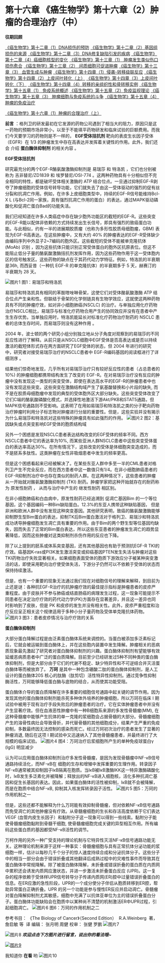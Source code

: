 # 第十六章 《癌生物学》第十六章（2）肿瘤的合理治疗（中）

**往期回顾**
 

 [《癌生物学》第十二章（1）DNA损伤的预防](http://mp.weixin.qq.com/s?__biz=Mzg4NjA5Mzg2Mw==&mid=2247487949&idx=1&sn=107054f050f8b4d3404a6e371ddf3194&chksm=cf9fb085f8e839937724d4ada4c21deec6f12551160dd2933522d10f25fae38b9b8ac6f895a3&scene=21#wechat_redirect) [《癌生物学》第十二章（2）基因组损伤的来源](http://mp.weixin.qq.com/s?__biz=Mzg4NjA5Mzg2Mw==&mid=2247487974&idx=1&sn=f78a30cafd41835b2d9b7b52e63a5399&chksm=cf9fb0aef8e839b820ab28b8f4857b6ed209ac34864b16068dc5fdb0c413a2a27b1fa9481ef1&scene=21#wechat_redirect) [《癌生物学》第十二章（3）DNA修复缺陷引发的疾病](http://mp.weixin.qq.com/s?__biz=Mzg4NjA5Mzg2Mw==&mid=2247487974&idx=2&sn=274bb725f72e37dbc9653c58126a3b6a&chksm=cf9fb0aef8e839b8eab9358955de09d65d8a6fb27412a7c8f6eacf5b6b34752eb894c8f01eb1&scene=21#wechat_redirect) [《癌生物学》第十二章（4）癌细胞核型的变化](http://mp.weixin.qq.com/s?__biz=Mzg4NjA5Mzg2Mw==&mid=2247487974&idx=3&sn=c7fabdb23bf2fb1b8d6cb1e8cf231992&chksm=cf9fb0aef8e839b81c81319a584355725e04bab654f99985457158592285553a78527035da9a&scene=21#wechat_redirect) [《癌生物学》第十三章（1） 肿瘤发生类似伤口损伤愈合](http://mp.weixin.qq.com/s?__biz=Mzg4NjA5Mzg2Mw==&mid=2247487990&idx=2&sn=427192f2af09ea8a12bafb6467955c95&chksm=cf9fb0bef8e839a8a174cead45f0dfe45b154efdf3664b5a5c3c21fb245a1072ba0f06f59944&scene=21#wechat_redirect) [《癌生物学》第十三章（2） 间质细胞可促进肿瘤](http://mp.weixin.qq.com/s?__biz=Mzg4NjA5Mzg2Mw==&mid=2247488046&idx=2&sn=0dab3432d2e285c01924c68f4207286d&chksm=cf9fb366f8e83a7038662351ee64dd8e0c0ec3c37d1d888bc962f95f3ce8b700c3dc07614ed2&scene=21#wechat_redirect) [《癌生物学》第十三章（3） 血管生成与肿瘤](http://mp.weixin.qq.com/s?__biz=Mzg4NjA5Mzg2Mw==&mid=2247488050&idx=2&sn=71764e3ce5e022e275c9376f2cfcc725&chksm=cf9fb37af8e83a6caec618df9c4898312199abdd91650c851a65fdfd0c3926f1aa5c6feaf37c&scene=21#wechat_redirect) [《癌生物学》第十四章（1）侵袭-转移级联反应](http://mp.weixin.qq.com/s?__biz=Mzg4NjA5Mzg2Mw==&mid=2247488369&idx=2&sn=71dba3c62869c6360198bb74f99218d7&chksm=cf9fb239f8e83b2f25630645fe0c0d33cd8021afaa68d6a6eb88c6366484eda0b2172bea97c7&scene=21#wechat_redirect) [《癌生物学》第十四章（2）上皮间叶转化（上）](http://mp.weixin.qq.com/s?__biz=Mzg4NjA5Mzg2Mw==&mid=2247488371&idx=2&sn=c0b04cd92afc7580ac81d623e743141b&chksm=cf9fb23bf8e83b2d187cc5120c3dbf5d2f05d8f70164698e3b7a0643ccfc2e945541b7683d7b&scene=21#wechat_redirect) [《癌生物学》第十四章（3）上皮间叶转化（下）](http://mp.weixin.qq.com/s?__biz=Mzg4NjA5Mzg2Mw==&mid=2247488373&idx=1&sn=f98cd93f4ac5f610dd8e0e31658bc634&chksm=cf9fb23df8e83b2b02b7814b197ee75b286ce2e2baebf1a3b21a69eb5f72de18c1c0b4ed89f7&scene=21#wechat_redirect) 
 [《癌生物学》第十四章（4）转移的亲组织性和骨转移实例](http://mp.weixin.qq.com/s?__biz=Mzg4NjA5Mzg2Mw==&mid=2247488373&idx=2&sn=b47aead2faa1fff7f0a89df205b2b86c&chksm=cf9fb23df8e83b2b109da61b2e5cd191c5f80eba8af9e60c716156c70bde68efda3c550b8e00&scene=21#wechat_redirect) [《癌生物学》第十五章（1） 免疫系统概述](http://mp.weixin.qq.com/s?__biz=Mzg4NjA5Mzg2Mw==&mid=2247488461&idx=2&sn=514e0619a8cb95c58caa2ddda4a111c8&chksm=cf9fb285f8e83b932e18cbfd058e2a70cbfb74179f508497a476608f9f4e068c8cf3b003e336&scene=21#wechat_redirect) 
 [《癌生物学》第十五章（2）免疫监视理论](http://mp.weixin.qq.com/s?__biz=Mzg4NjA5Mzg2Mw==&mid=2247488476&idx=2&sn=eade09268152cd3e553da128cb622928&chksm=cf9fb294f8e83b82439d9b72550529bd94cfa1cc7dd447f6e34763ab86caf5dac649b9e5d879&scene=21#wechat_redirect) 
 [《癌生物学》第十五章（3） 肿瘤细胞与免疫系统的斗争](http://mp.weixin.qq.com/s?__biz=Mzg4NjA5Mzg2Mw==&mid=2247488477&idx=2&sn=abfb1f5df95ed3c6df4abce9f372ac71&chksm=cf9fb295f8e83b830069edfe09c2eefa61f0d4821029d873f3ed4e3f3d55ac4509f84e589b36&scene=21#wechat_redirect) 
[《癌生物学》第十五章（4） 肿瘤的免疫治疗](http://mp.weixin.qq.com/s?__biz=Mzg4NjA5Mzg2Mw==&mid=2247488492&idx=3&sn=7d22bc774c83b62e6d1c86c6e51c2918&chksm=cf9fb2a4f8e83bb20d3d464b24ba5bb0875e217a723af92f2840690986d617e9cbd02a4d1a2f&scene=21#wechat_redirect)
 
[《癌生物学》第十六章（1）肿瘤的合理治疗（上）](http://mp.weixin.qq.com/s?__biz=Mzg4NjA5Mzg2Mw==&mid=2247488653&idx=2&sn=c6ddcc7a37893f519fd8021985182692&chksm=cf9fb5c5f8e83cd36b515b72ddd7de61b1b93b9036aed85f4a65bcbf6110fbb206dd1988b1bd&scene=21#wechat_redirect)
 


 
**前言** ：格列卫的研发最初在它发源的药物公司遇到了相当大的阻力，原因只是这一药物的预期市场非常小，以至于不能填平药物研发和临床试验的巨额费用。而我们今天要学习的药物则是不一样的， **EGF受体拮抗剂** 靶向的表皮生长因子受体（EGFR）在 1/3 的肿瘤发生中存在高表达并发挥着关键性的作用。此外，我们还会 介绍 **蛋白酶体抑制剂** 的相关内容 。
 


 
 
**EGF受体拮抗剂**
 
 
研究最充分的两个EGF-R酪氨酸激酶抑制剂是 易瑞莎 和 特洛凯 ，它们也分别被称为 吉非替尼/ZD1839 和 埃罗替尼/OSI-774 。这两种药物具有十分相似但不完全相同的特性，都是破坏受体相关激酶的 ATP 结合位点。一旦通过抑制EGF-R剥夺了肿瘤细胞的受体信号转导功能，它们就失去了由这一受体驱动的强烈的促有丝分裂和抗凋亡作用。例如，在许多上皮细胞类型中，持续的EGF-R信号能维持Bcl-X L (与Bcl-2同一家族，具有强烈抗凋亡作用的蛋白）的表达，通过MAPK驱动磷酸化和促凋亡蛋白Bad的功能失活。
 
我们已经知道在许多人类癌症中存在缺少胞外功能区的截短的EGF-R。这些突变的EGF-R能以配体非依赖的方式持续发出生长信号，即具有强烈的致癌蛋白功能。与此相似，约有一半的进展期胶质瘤（也称为多形性胶质母细胞瘤，GBM) 表现为EGF-R高表达。在这些肿瘤中，又有大约 40% 的肿瘤表达的EGF-R受体缺少由编码序列中外显子2~7编码的胞外区。这些截短的受体不能被单克隆抗体 (MoAb) 识别 ，因为这些抗体只能识别正常受体蛋白的胞外区抗原表位。但这不能阻止低分子量的酪氨酸激酶拮抗剂发挥作用，因为这些药物作用于这一受体胞内区的信号触发区。这些药物的缺点在于其药代动力学特征。例如，特洛凯的半衰期是36h, 而西妥昔（一种抗 EGF-R 的单克隆抗体）的半衰期多于 5 天，赫赛汀的半衰期为 28 天。 

 ![图片1](images/img_第十六章_2_480_4b18a8f3.jpg) 
图1：易瑞莎和特洛凯
 


 
易瑞莎和特洛凯具有相同的苯胺喹唑啉骨架，这使它们对受体酪氨酸激酶 ATP 结合位点产生亲和性。但联结于骨架的化学侧链具有生物学效应，这就使这两种药物具有不同的肿瘤疗效，如对非小细胞肺癌(NSCLC) 的治疗。与单独应用化疗药物治疗NSCLC相比，易瑞莎与标准化疗药物合用产生的协同效应并没有在患者中产生生存优势。当单独应用时，特洛凯能延长对标准化疗药物治疗耐药的 NSCLC 患者的总体生存时间，而易瑞莎则没有这种作用 。
 
2004 年，波士顿的两个研究小组分别独立地从分子角度对观察到的易瑞莎的不同反应性进行了解释。从前只是从NSCLC细胞中EGF受体是否高表达或是否以持续激活的截短体形式存在两方面研究了EGF受体的状态，但 2004 年进行的研究中，研究者对接受易瑞莎治疗的NSCLC患者中 EGF-R编码基因的阅读框进行了详细测序 。
 
结果他们惊奇地发现，几乎所有对易瑞莎治疗只有较好反应性的患者（占总患者的 10%) 的肿瘤细胞都携带结构发生了改变的 EGF-R。在对易瑞莎治疗没有反应的肿瘤中没有发现这一类型的突变受体，即使在表达高水平的EGF-R的肿瘤患者中也没有发现这些突变。这些突变在激酶结构域产生了氨基酸替换和小片段的缺失, 而不是在胶质母细胞瘤中发现的典型的受体胞外区大部分缺失。这些突变受体改变了它们C端的酪氨酸磷酸化模式，并选择性地激活下游Akt/PKB和STAT5通路，但MAPK信号通路则不受影响。这表明了在用如易瑞莎和特洛凯之类的分子靶向药物治疗肿瘤时利用分子标志物对肿瘤进行分层的重要性。但是，这些实验并没有揭示为什么易瑞莎和特洛凯对这些特殊的肿瘤具有如此强烈的作用。
 ![图片2](images/img_第十六章_2_483_c7a69734.jpg) 
图2：基因缺失或点突变影响EGF受体的胞质结构域
 


 
另外一个困惑是发现NSCLC患者表达结构改变的EGF受体的频率不同。西方NSCLC患者中它的表达率为10%, 而某些亚洲人群NSCLC患者中这些突变受体蛋白的表达率高达30%。在所有情况下，这些改变的受体是体细胞突变造成的，而不是胚系多肽性。这类肿瘤在女性非吸烟患者中发生的频率更高。
 
但是这个困惑看起来已经被解决了。在某些东亚人群中多至一半的CML患者对格列卫产生不完全反应，而在西方患者中这一数值只有1/4。在非小细胞肺癌患者的EGF-R抑制剂冶疗中也存在类似的耐药人群。在这两种情况下，这些患者的肿瘤从一开始就对酪氨酸激酶抑制剂 (TKI) 耐药。肿瘤学家把这种开始就存在的耐药称为 原发性耐药 ， 从而与治疗中产生的 继发性耐药 相区别。
 
在非小细胞肺癌和白血病中，原发性耐药已经追溯到 促凋亡基因Bim 的一个等位基因，这个基因编码一种Bim缺陷蛋白。12.3%的东亚人携带这种缺陷基因， 但是非洲和欧洲人群中没有发现这种突变基因。其他研究表明，致癌的酪氨酸激酶能够抑制野生型Bim蛋白的表达，抑制TK后Bim蛋白激活对于格列卫、易瑞沙和特洛凯成功诱导肿瘤细胞发生凋亡具有重要的作用。由于Bim的两个野生型等位基因均缺失，因而失去了正常的Bim蛋白表达，所以这些东亚患者的肿瘤发生凋亡的趋势显著降低，因而这些肿瘤对这类抑制剂杀伤作用的反应也下降。
 
除了以上提到的胚系或体系突变基因，还有其他基因也有助于预测抗EGF-R TKI的疗效。癌基因K-ras或PI3K发生激活突变或抑癌基因PTEN发生失活与肿瘤对这些TKI药物治疗失败显著相关。如果细胞表面受体的胞质下游效应分子被某种突变激活的话，即使采用靶向治疗使受体失活，下游分子仍然可以不依赖于受体的状态而保持持续激活。
 
但是，也有一个重要的现象无法通过我们现在对细胞信号的理解来解释，到目前为止还是谜：各种抗EGF-R治疗的抗肿瘤疗效的最佳提示指标是肿瘤患者的皮疹严重程度。由于皮肤并不参与肺癌或结直肠癌的病理发生过程，这一现象可能提示不同患者在决定治疗疗效的药代动力学(PK)方面存在显著差异，并且这一差异也同时影响到了皮肤，但是 PK 和皮疹的发生并没有相关性。此外，皮疹严重程度和治疗反应呈正相关这个规律适用于多种小分子量药物及受体单克隆抗体药物。
 ![图片3](images/img_第十六章_2_478_42dc9610.jpg) 
图3：患者皮疹情况与治疗疗效的关系
 


 


 
 
**蛋白酶体抑制剂**
 
 
大部分蛋白降解过程是由泛素蛋白酶体系统来调控的。当蛋白被添加多泛素标记后，它就会被运输到蛋白酶体上，并在这些胞内装置中发生降解。肿瘤相关的恶病质现象最先激起了研究者对蛋白酶体抑制剂的兴趣。蛋白酶体抑制剂有望能够有效延缓恶病质患者中广泛的蛋白质降解。目前至少已经研发过5种不同种类的蛋白酶体抑制剂，但是大部分由于它们的代谢不稳定、缺少特异性和不可逆结合并灭活蛋白酶体等而被放弃了。 **万珂** 是其中一种包含硼酸二肽的蛋白酶体抑制剂，是人工设计的蛋白酶体20S 核心的肽酶（肽剪切）活性特异性抑制剂。通过竞争性抑制酶活性，万珂能够降低蛋白酶与底物的结合，从而使其功能受阻。
 
蛋白酶体介导的蛋白质降解在许多重要的细胞信号通路中起关键的调节作用。因为发现其他的蛋白酶体抑制剂能杀死多种体外培养的肿瘤细胞，所以万珂在临床 I 期试验中被用于现有治疗手段失败后的肿瘤患者的治疗。它在实体肿瘤患者中并没有产生显著疗效。但在血液恶性肿瘤中有一种B细胞系来源的多发性骨髓瘤(MM), 在这种骨髓瘤中能够产生抗体的单一克隆的浆细胞会占据骨髓的大部分。骨髓瘤细胞产生的溶骨性病灶会导致骨折，并代替骨髓的其他细胞成分，结果产生严重的免疫抑制，多数最终因无法控制的感染而死亡。经过万珂初次治疗的患者发生了显著的肿瘤消退, 随后在这项 I 期试验中又迅速纳入了其他骨髓瘤患者，并最终进行了大规模的临床试验。
 ![图片4](images/img_第十六章_2_478_f23fd5cf.jpg) 
图4：万珂治疗后浆细胞所产生的单种免疫球蛋白γ (lgG) 明显减少
 


 
认为可以应用蛋白酶体抑制剂治疗多发性骨髓瘤，是因为发现骨髓瘤中NF-κB信号通路持续活化，而NF-κB在 细胞的生存和增殖中发挥重要的生理作用。转录因子NF-κB通常被其抑制因子IκB隔离在胞质。当IκB被IκB激酶IKK这一特异激酶磷酸化时，IκB发生多泛素化并被降解；释放出的NF-κB进入细胞核，活化多种抗凋亡基因和促生长基因的表达。因此，如果蛋白酶体的活性被抑制，IκB就不会被降解，而是在胞质中结合NF-κB, 抑制其入核发挥转录因子活性。
 ![图片5](images/img_第十六章_2_481_61cbfb47.jpg) 
图5：万珂的作用机制之一
 


 
但是，这些还都不能解释为什么万珂能有效抑制骨髓瘤，但对依赖NF-κB信号通路而免受凋亡的其他肿瘤没有疗效。从骨髓瘤细胞的生长和存活高度依赖于它们表达VEGF (血管内皮生长因子）和黏附分子这一现象可以得到一些线索。黏附分子能使骨髓瘤细胞黏附到骨髓干细胞, 使骨髓瘤细胞完成关键的异型相互作用。所有编码这些蛋白质的基因都受NF-κB活性的调节。
 
万柯作用的另外一种广受支持的理论机制与它特异性灭活NF-κB信号通路功能无关。这种理论机制来源于这样一种事实：骨髓瘤细胞与具有正常抗体分泌功能的浆细胞一样，估计以每秒几千个分子的惊人速度持续合成和分泌抗体分子。这些分子中的相当一部分会由于错误折叠或其他翻译后成熟过程中的灾难性事件而导致其在蛋白酶体中常规降解。除了被蛋白酶体降解，未折叠或错误折叠的蛋白质在内质网中累积还会诱发内质网应激状态，并进一步激活未折叠蛋白反应 (UPR)。这一复杂的程序依赖于受体样UPR信号转导分子传递内质网(ER)腔中过量错误折叠蛋白的信息。在ER应激的急性阶段，UPR的一个成分使分子伴侣从胞质转移到ER腔，帮助异常蛋白正确折叠。UPR 的另一个功能是参与慢性ER反应并启动凋亡。骨髓瘤对蛋白降解抑制剂尤其敏感，细胞中充满了以抗体亚单位为主的错误折叠蛋白分子。蛋白酶体功能缺陷会在胞质中以某种尚不清楚的机制激活ER中UPR过程，引起细胞凋亡。
 ![图片6](images/img_第十六章_2_479_06ca1e47.jpg) 
图6：万珂的作用机制之二
 


 参考书目： 《The Biology of Cancer》（Second Edition）  R.A.Weinberg  著，詹启敏 等  译 
 编辑： 张月明 周健 
 校审： 张健 罗鹏 
![图片7](images/img_第十六章_2_478_941bc93f.jpg)
 
![图片8](images/img_第十六章_2_478_b125ba69.png) ***欢迎点击下方图片进行留言，说出你的看法哦~***
 
[![图片9](images/img_第十六章_2_478_fcae97dc.jpg)]()
 
我知道你 **在看** 哟
 ![图片10](images/img_第十六章_2_482_1b7fbf0e.jpg)